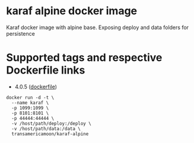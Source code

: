 # karaf alpine docker image

Karaf docker image with alpine base. Exposing deploy and data folders for persistence

Supported tags and respective Dockerfile links
==================
* 4.0.5 ([dockerfile](https://github.com/transamericamoon/karaf-alpine))

```console
docker run -d -t \
  --name karaf \
  -p 1099:1099 \
  -p 8101:8101 \
  -p 44444:44444 \
  -v /host/path/deploy:/deploy \
  -v /host/path/data:/data \
  transamericamoon/karaf-alpine
```


